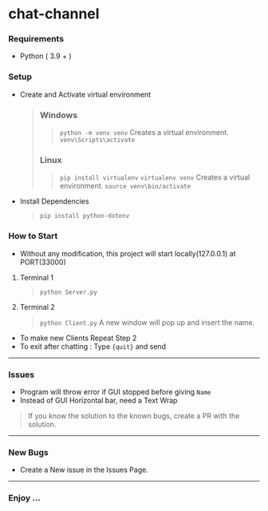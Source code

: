 
# chat-channel

###  Requirements
- Python ( 3.9 + )

### Setup
- Create and Activate virtual environment
	> ### Windows
	>> `python -m venv venv`
	>> Creates a virtual environment.
	>> `venv\Scripts\activate`
	> ### Linux
	>> `pip install virtualenv`
	>> `virtualenv venv`
	>> Creates a virtual environment.
	>> `source venv\bin/activate`
- Install Dependencies
	> `pip install python-dotenv`
### How to Start
- Without any modification, this project will start locally(127.0.0.1) at PORT(33000)
1. Terminal 1
	> `python Server.py`
2. Terminal 2
	> `python Client.py`
	A new window will pop up and insert the name.

- To make new Clients Repeat Step 2 
- To exit after chatting : Type `{quit}` and send
---
### Issues
- Program will throw error if GUI stopped before giving `Name`
- Instead of GUI Horizontal bar, need a Text Wrap
> If you know the solution to the known bugs, create a PR with the solution.
---
### New Bugs
- Create a New issue in the Issues Page.
---

### Enjoy ...